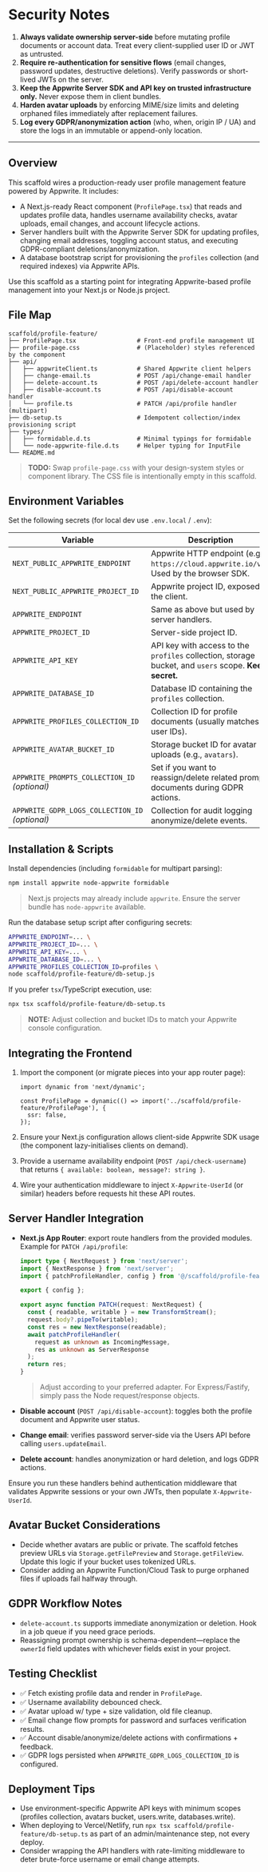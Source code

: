 # Security Notes

1. **Always validate ownership server-side** before mutating profile documents or account data. Treat every client-supplied user ID or JWT as untrusted.
2. **Require re-authentication for sensitive flows** (email changes, password updates, destructive deletions). Verify passwords or short-lived JWTs on the server.
3. **Keep the Appwrite Server SDK and API key on trusted infrastructure only.** Never expose them in client bundles.
4. **Harden avatar uploads** by enforcing MIME/size limits and deleting orphaned files immediately after replacement failures.
5. **Log every GDPR/anonymization action** (who, when, origin IP / UA) and store the logs in an immutable or append-only location.

---

## Overview

This scaffold wires a production-ready user profile management feature powered by Appwrite. It includes:

- A Next.js-ready React component (`ProfilePage.tsx`) that reads and updates profile data, handles username availability checks, avatar uploads, email changes, and account lifecycle actions.
- Server handlers built with the Appwrite Server SDK for updating profiles, changing email addresses, toggling account status, and executing GDPR-compliant deletions/anonymization.
- A database bootstrap script for provisioning the `profiles` collection (and required indexes) via Appwrite APIs.

Use this scaffold as a starting point for integrating Appwrite-based profile management into your Next.js or Node.js project.

## File Map

```
scaffold/profile-feature/
├── ProfilePage.tsx                 # Front-end profile management UI
├── profile-page.css                # (Placeholder) styles referenced by the component
├── api/
│   ├── appwriteClient.ts           # Shared Appwrite client helpers
│   ├── change-email.ts             # POST /api/change-email handler
│   ├── delete-account.ts           # POST /api/delete-account handler
│   ├── disable-account.ts          # POST /api/disable-account handler
│   └── profile.ts                  # PATCH /api/profile handler (multipart)
├── db-setup.ts                     # Idempotent collection/index provisioning script
├── types/
│   ├── formidable.d.ts             # Minimal typings for formidable
│   └── node-appwrite-file.d.ts     # Helper typing for InputFile
└── README.md
```

> **TODO:** Swap `profile-page.css` with your design-system styles or component library. The CSS file is intentionally empty in this scaffold.

## Environment Variables

Set the following secrets (for local dev use `.env.local` / `.env`):

| Variable                                        | Description                                                                                           |
| ----------------------------------------------- | ----------------------------------------------------------------------------------------------------- |
| `NEXT_PUBLIC_APPWRITE_ENDPOINT`                 | Appwrite HTTP endpoint (e.g., `https://cloud.appwrite.io/v1`). Used by the browser SDK.               |
| `NEXT_PUBLIC_APPWRITE_PROJECT_ID`               | Appwrite project ID, exposed to the client.                                                           |
| `APPWRITE_ENDPOINT`                             | Same as above but used by server handlers.                                                            |
| `APPWRITE_PROJECT_ID`                           | Server-side project ID.                                                                               |
| `APPWRITE_API_KEY`                              | API key with access to the `profiles` collection, storage bucket, and `users` scope. **Keep secret.** |
| `APPWRITE_DATABASE_ID`                          | Database ID containing the `profiles` collection.                                                     |
| `APPWRITE_PROFILES_COLLECTION_ID`               | Collection ID for profile documents (usually matches user IDs).                                       |
| `APPWRITE_AVATAR_BUCKET_ID`                     | Storage bucket ID for avatar uploads (e.g., `avatars`).                                               |
| `APPWRITE_PROMPTS_COLLECTION_ID` _(optional)_   | Set if you want to reassign/delete related prompt documents during GDPR actions.                      |
| `APPWRITE_GDPR_LOGS_COLLECTION_ID` _(optional)_ | Collection for audit logging anonymize/delete events.                                                 |

## Installation & Scripts

Install dependencies (including `formidable` for multipart parsing):

```bash
npm install appwrite node-appwrite formidable
```

> Next.js projects may already include `appwrite`. Ensure the server bundle has `node-appwrite` available.

Run the database setup script after configuring secrets:

```bash
APPWRITE_ENDPOINT=... \
APPWRITE_PROJECT_ID=... \
APPWRITE_API_KEY=... \
APPWRITE_DATABASE_ID=... \
APPWRITE_PROFILES_COLLECTION_ID=profiles \
node scaffold/profile-feature/db-setup.js
```

If you prefer `tsx`/TypeScript execution, use:

```bash
npx tsx scaffold/profile-feature/db-setup.ts
```

> **NOTE:** Adjust collection and bucket IDs to match your Appwrite console configuration.

## Integrating the Frontend

1. Import the component (or migrate pieces into your app router page):

   ```tsx
   import dynamic from 'next/dynamic';

   const ProfilePage = dynamic(() => import('../scaffold/profile-feature/ProfilePage'), {
     ssr: false,
   });
   ```

2. Ensure your Next.js configuration allows client-side Appwrite SDK usage (the component lazy-initialises clients on demand).

3. Provide a username availability endpoint (`POST /api/check-username`) that returns `{ available: boolean, message?: string }`.

4. Wire your authentication middleware to inject `X-Appwrite-UserId` (or similar) headers before requests hit these API routes.

## Server Handler Integration

- **Next.js App Router**: export route handlers from the provided modules. Example for `PATCH /api/profile`:

  ```ts
  import type { NextRequest } from 'next/server';
  import { NextResponse } from 'next/server';
  import { patchProfileHandler, config } from '@/scaffold/profile-feature/api/profile';

  export { config };

  export async function PATCH(request: NextRequest) {
    const { readable, writable } = new TransformStream();
    request.body?.pipeTo(writable);
    const res = new NextResponse(readable);
    await patchProfileHandler(
      request as unknown as IncomingMessage,
      res as unknown as ServerResponse
    );
    return res;
  }
  ```

  > Adjust according to your preferred adapter. For Express/Fastify, simply pass the Node request/response objects.

- **Disable account** (`POST /api/disable-account`): toggles both the profile document and Appwrite user status.
- **Change email**: verifies password server-side via the Users API before calling `users.updateEmail`.
- **Delete account**: handles anonymization or hard deletion, and logs GDPR actions.

Ensure you run these handlers behind authentication middleware that validates Appwrite sessions or your own JWTs, then populate `X-Appwrite-UserId`.

## Avatar Bucket Considerations

- Decide whether avatars are public or private. The scaffold fetches preview URLs via `Storage.getFilePreview` and `Storage.getFileView`. Update this logic if your bucket uses tokenized URLs.
- Consider adding an Appwrite Function/Cloud Task to purge orphaned files if uploads fail halfway through.

## GDPR Workflow Notes

- `delete-account.ts` supports immediate anonymization or deletion. Hook in a job queue if you need grace periods.
- Reassigning prompt ownership is schema-dependent—replace the `ownerId` field updates with whichever fields exist in your project.

## Testing Checklist

- ✅ Fetch existing profile data and render in `ProfilePage`.
- ✅ Username availability debounced check.
- ✅ Avatar upload w/ type + size validation, old file cleanup.
- ✅ Email change flow prompts for password and surfaces verification results.
- ✅ Account disable/anonymize/delete actions with confirmations + feedback.
- ✅ GDPR logs persisted when `APPWRITE_GDPR_LOGS_COLLECTION_ID` is configured.

## Deployment Tips

- Use environment-specific Appwrite API keys with minimum scopes (profiles collection, avatars bucket, users.write, databases.write).
- When deploying to Vercel/Netlify, run `npx tsx scaffold/profile-feature/db-setup.ts` as part of an admin/maintenance step, not every deploy.
- Consider wrapping the API handlers with rate-limiting middleware to deter brute-force username or email change attempts.
